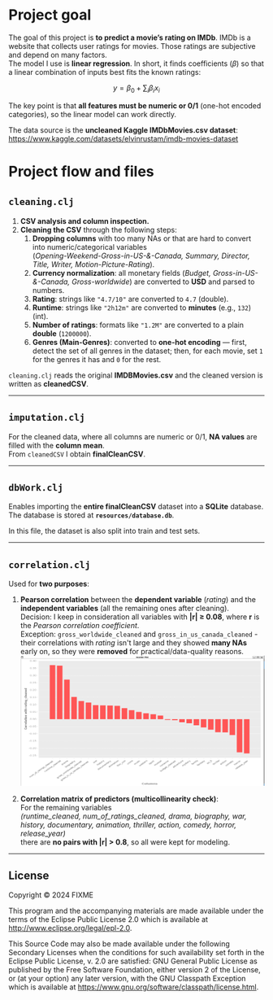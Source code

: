 # Project goal

The goal of this project is **to predict a movie’s rating on IMDb**. IMDb is a website that collects user ratings for movies. Those ratings are subjective and depend on many factors.  
The model I use is **linear regression**. In short, it finds coefficients ($\beta$) so that a linear combination of inputs best fits the known ratings:

$$
{y} = \beta_0 + \sum_i \beta_i x_i
$$

The key point is that **all features must be numeric or 0/1** (one-hot encoded categories), so the linear model can work directly.

The data source is the **uncleaned Kaggle IMDbMovies.csv dataset**: <https://www.kaggle.com/datasets/elvinrustam/imdb-movies-dataset>

# Project flow and files

## `cleaning.clj`

1) **CSV analysis and column inspection.**  
2) **Cleaning the CSV** through the following steps:
   1. **Dropping columns** with too many NAs or that are hard to convert into numeric/categorical variables  
      (*Opening-Weekend-Gross-in-US-&-Canada, Summary, Director, Title, Writer, Motion-Picture-Rating*).
   2. **Currency normalization**: all monetary fields (*Budget, Gross-in-US-&-Canada, Gross-worldwide*) are converted to **USD** and parsed to numbers.
   3. **Rating**: strings like `"4.7/10"` are converted to `4.7` (double).
   4. **Runtime**: strings like `"2h12m"` are converted to **minutes** (e.g., `132`) (int).
   5. **Number of ratings**: formats like `"1.2M"` are converted to a plain **double** (`1200000`).
   6. **Genres (Main-Genres)**: converted to **one-hot encoding** — first, detect the set of all genres in the dataset; then, for each movie, set `1` for the genres it has and `0` for the rest.

`cleaning.clj` reads the original **IMDBMovies.csv** and the cleaned version is written as **cleanedCSV**.

---

## `imputation.clj`

For the cleaned data, where all columns are numeric or 0/1, **NA values** are filled with the **column mean**.  
From `cleanedCSV` I obtain **finalCleanCSV**.

---

## `dbWork.clj`

Enables importing the **entire finalCleanCSV** dataset into a **SQLite** database.  
The database is stored at **`resources/database.db`**.

In this file, the dataset is also split into train and test sets.

---

## `correlation.clj`

Used for **two purposes**:

1. **Pearson correlation** between the **dependent variable** (*rating*) and the **independent variables** (all the remaining ones after cleaning).  
   Decision: I keep in consideration all variables with **|r| ≥ 0.08**, where **r** is the *Pearson correlation coefficient*.  
   Exception: `gross_worldwide_cleaned` and `gross_in_us_canada_cleaned` - their correlations with *rating* isn't large and they showed **many NAs** early on, so they were **removed** for practical/data-quality reasons.
   ![alt text](resources/pictures/corr-plot.png)

2. **Correlation matrix of predictors (multicollinearity check)**:  
   For the remaining variables  
   *(runtime_cleaned, num_of_ratings_cleaned, drama, biography, war, history, documentary, animation, thriller, action, comedy, horror, release_year)*  
   there are **no pairs with |r| > 0.8**, so all were kept for modeling.

---


## License

Copyright © 2024 FIXME

This program and the accompanying materials are made available under the
terms of the Eclipse Public License 2.0 which is available at
http://www.eclipse.org/legal/epl-2.0.

This Source Code may also be made available under the following Secondary
Licenses when the conditions for such availability set forth in the Eclipse
Public License, v. 2.0 are satisfied: GNU General Public License as published by
the Free Software Foundation, either version 2 of the License, or (at your
option) any later version, with the GNU Classpath Exception which is available
at https://www.gnu.org/software/classpath/license.html.
